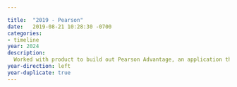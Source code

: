 ```yaml
---

title:  "2019 - Pearson"
date:   2019-08-21 10:28:30 -0700
categories:
- timeline
year: 2024
description: 
  Worked with product to build out Pearson Advantage, an application that sells online courseware.
year-direction: left
year-duplicate: true
---
```


